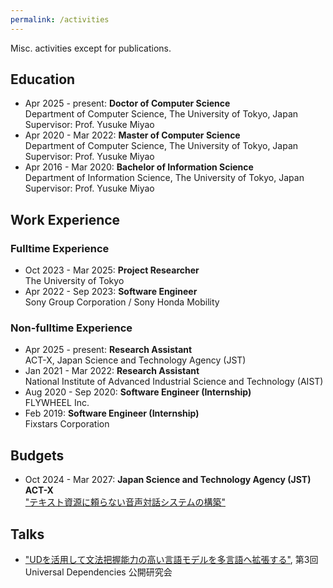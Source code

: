 ```yaml
---
permalink: /activities
---
```


Misc. activities except for publications.

## Education

- Apr 2025 - present: **Doctor of Computer Science**  
Department of Computer Science, The University of Tokyo, Japan  
Supervisor: Prof. Yusuke Miyao
- Apr 2020 - Mar 2022: **Master of Computer Science**  
Department of Computer Science, The University of Tokyo, Japan  
Supervisor: Prof. Yusuke Miyao
- Apr 2016 - Mar 2020: **Bachelor of Information Science**  
Department of Information Science, The University of Tokyo, Japan  
Supervisor: Prof. Yusuke Miyao

## Work Experience

### Fulltime Experience

- Oct 2023 - Mar 2025: **Project Researcher**   
The University of Tokyo
- Apr 2022 - Sep 2023: **Software Engineer**  
Sony Group Corporation / Sony Honda Mobility

### Non-fulltime Experience

- Apr 2025 - present: **Research Assistant**  
ACT-X, Japan Science and Technology Agency (JST)
- Jan 2021 - Mar 2022: **Research Assistant**   
National Institute of Advanced Industrial Science and Technology (AIST)
- Aug 2020 - Sep 2020: **Software Engineer (Internship)**  
FLYWHEEL Inc.
- Feb 2019: **Software Engineer (Internship)**  
Fixstars Corporation

## Budgets

- Oct 2024 - Mar 2027: **Japan Science and Technology Agency (JST) ACT-X**  
["テキスト資源に頼らない音声対話システムの構築"](https://projectdb.jst.go.jp/grant/JST-PROJECT-24030299/)

## Talks

- ["UDを活用して文法把握能力の高い言語モデルを多言語へ拡張する"](https://clrd.ninjal.ac.jp/event/20210622.html), 第3回 Universal Dependencies 公開研究会
